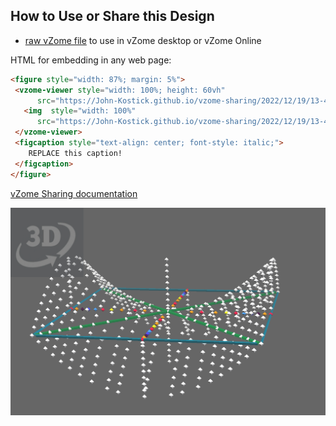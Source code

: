 
## How to Use or Share this Design

 - [raw vZome file](<https://raw.githubusercontent.com/John-Kostick/vzome-sharing/main/2022/12/19/13-47-05-60-gon-field-hypar-2/60-gon-field-hypar-2.vZome>) to use in vZome desktop or vZome Online
 
 HTML for embedding in any web page:
 ```html
<figure style="width: 87%; margin: 5%">
  <vzome-viewer style="width: 100%; height: 60vh"
       src="https://John-Kostick.github.io/vzome-sharing/2022/12/19/13-47-05-60-gon-field-hypar-2/60-gon-field-hypar-2.vZome" >
    <img  style="width: 100%"
       src="https://John-Kostick.github.io/vzome-sharing/2022/12/19/13-47-05-60-gon-field-hypar-2/60-gon-field-hypar-2.png" >
  </vzome-viewer>
  <figcaption style="text-align: center; font-style: italic;">
     REPLACE this caption!
  </figcaption>
</figure>
 ```

[vZome Sharing documentation](https://vzome.github.io/vzome/sharing.html#how-it-works)

![Image](<60-gon-field-hypar-2.png>)

